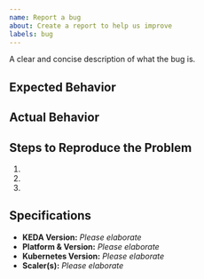 ```yaml
---
name: Report a bug
about: Create a report to help us improve
labels: bug
---
```


A clear and concise description of what the bug is.

## Expected Behavior


## Actual Behavior


## Steps to Reproduce the Problem

  1.
  2.
  3.

## Specifications

  - **KEDA Version:** *Please elaborate*
  - **Platform & Version:** *Please elaborate*
  - **Kubernetes Version:** *Please elaborate*
  - **Scaler(s):** *Please elaborate*
